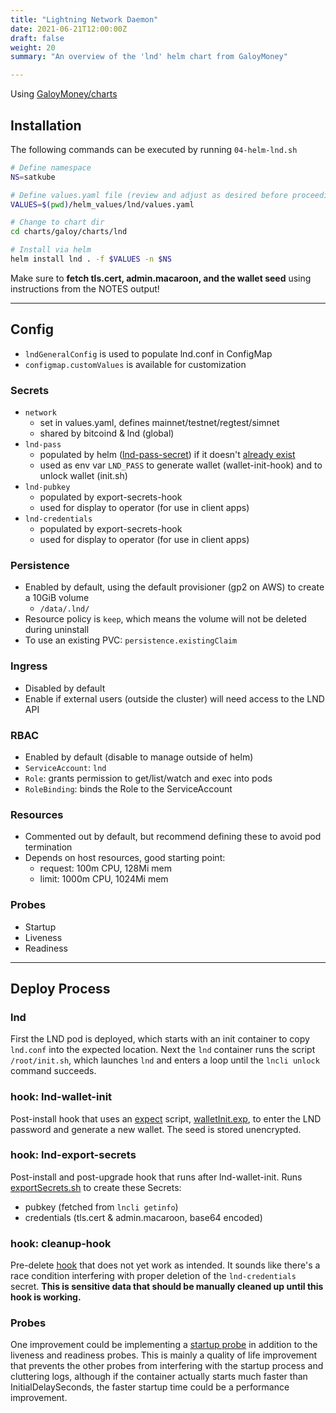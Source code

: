 ```yaml
---
title: "Lightning Network Daemon"
date: 2021-06-21T12:00:00Z
draft: false
weight: 20
summary: "An overview of the 'lnd' helm chart from GaloyMoney"

---
```


Using [GaloyMoney/charts](https://github.com/GaloyMoney/charts/)

## Installation

The following commands can be executed by running `04-helm-lnd.sh`

```bash
# Define namespace
NS=satkube

# Define values.yaml file (review and adjust as desired before proceeding)
VALUES=$(pwd)/helm_values/lnd/values.yaml

# Change to chart dir
cd charts/galoy/charts/lnd

# Install via helm
helm install lnd . -f $VALUES -n $NS
```

Make sure to **fetch tls.cert, admin.macaroon, and the wallet seed** using instructions from the NOTES output!

---

## Config
  - `lndGeneralConfig` is used to populate lnd.conf in ConfigMap
  - `configmap.customValues` is available for customization

### Secrets
  - `network`
    - set in values.yaml, defines mainnet/testnet/regtest/simnet
    - shared by bitcoind & lnd (global)
  - `lnd-pass`
    - populated by helm ([lnd-pass-secret](https://github.com/GaloyMoney/charts/blob/main/charts/lnd/templates/lnd-pass-secret.yaml)) if it doesn't [already exist](https://github.com/GaloyMoney/charts/blob/lnd-1.2.6/charts/lnd/templates/_helpers.tpl#L64-L78)
    - used as env var `LND_PASS` to generate wallet (wallet-init-hook) and to unlock wallet (init.sh)
  - `lnd-pubkey`
    - populated by export-secrets-hook
    - used for display to operator (for use in client apps)
  - `lnd-credentials`
    - populated by export-secrets-hook
    - used for display to operator (for use in client apps)

### Persistence
  - Enabled by default, using the default provisioner (gp2 on AWS) to create a 10GiB volume
    - `/data/.lnd/`
  - Resource policy is `keep`, which means the volume will not be deleted during uninstall
  - To use an existing PVC: `persistence.existingClaim`

### Ingress
  - Disabled by default
  - Enable if external users (outside the cluster) will need access to the LND API

### RBAC
  - Enabled by default (disable to manage outside of helm)
  - `ServiceAccount`: `lnd`
  - `Role`: grants permission to get/list/watch and exec into pods
  - `RoleBinding`: binds the Role to the ServiceAccount

### Resources
  - Commented out by default, but recommend defining these to avoid pod termination
  - Depends on host resources, good starting point:
    - request: 100m CPU, 128Mi mem
    - limit: 1000m CPU, 1024Mi mem

### Probes
  - Startup
  - Liveness
  - Readiness

---

## Deploy Process

### lnd

First the LND pod is deployed, which starts with an init container to copy `lnd.conf` into the expected location. Next the `lnd` container runs the script `/root/init.sh`, which launches `lnd` and enters a loop until the `lncli unlock` command succeeds.

### hook: lnd-wallet-init

Post-install hook that uses an [expect](https://linux.die.net/man/1/expect) script, [walletInit.exp](https://github.com/GaloyMoney/charts/blob/main/charts/lnd/templates/wallet-init-configmap.yaml), to enter the LND password and generate a new wallet. The seed is stored unencrypted.

### hook: lnd-export-secrets

Post-install and post-upgrade hook that runs after lnd-wallet-init. Runs [exportSecrets.sh](https://github.com/GaloyMoney/charts/blob/main/charts/lnd/templates/export-secrets-configmap.yaml) to create these Secrets:
  - pubkey (fetched from `lncli getinfo`)
  - credentials (tls.cert & admin.macaroon, base64 encoded)

### hook: cleanup-hook

Pre-delete [hook](https://github.com/GaloyMoney/charts/blob/main/charts/lnd/templates/cleanup-hook.yaml) that does not yet work as intended. It sounds like there's a race condition interfering with proper deletion of the `lnd-credentials` secret. **This is sensitive data that should be manually cleaned up until this hook is working.**

### Probes

One improvement could be implementing a [startup probe](https://kubernetes.io/docs/tasks/configure-pod-container/configure-liveness-readiness-startup-probes/#define-startup-probes) in addition to the liveness and readiness probes. This is mainly a quality of life improvement that prevents the other probes from interfering with the startup process and cluttering logs, although if the container actually starts much faster than InitialDelaySeconds, the faster startup time could be a performance improvement.

